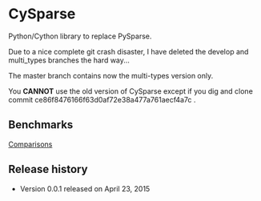 # CySparse

Python/Cython library to replace PySparse.

Due to a nice complete git crash disaster, I have deleted the develop and multi_types branches
the hard way... 

The master branch contains now the multi-types version only.

You **CANNOT** use the old version of CySparse except if you dig and clone commit ce86f8476166f63d0af72e38a477a761aecf4a7c .

## Benchmarks

[Comparisons](https://github.com/Funartech/cysparse/wiki/Comparisons)

## Release history

- Version 0.0.1 released on April 23, 2015

